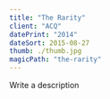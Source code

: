 ```yaml
---
title: "The Rarity"
client: "ACQ"
datePrint: "2014"
dateSort: 2015-08-27
thumb: ./thumb.jpg
magicPath: "the-rarity"
---
```


Write a description
